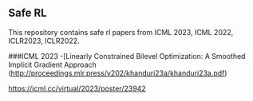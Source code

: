 ## Safe RL
This repository contains safe rl papers from ICML 2023, ICML 2022, ICLR2023, ICLR2022.

###ICML 2023
-[Linearly Constrained Bilevel Optimization: A Smoothed Implicit Gradient Approach (http://proceedings.mlr.press/v202/khanduri23a/khanduri23a.pdf)

https://icml.cc/virtual/2023/poster/23942
